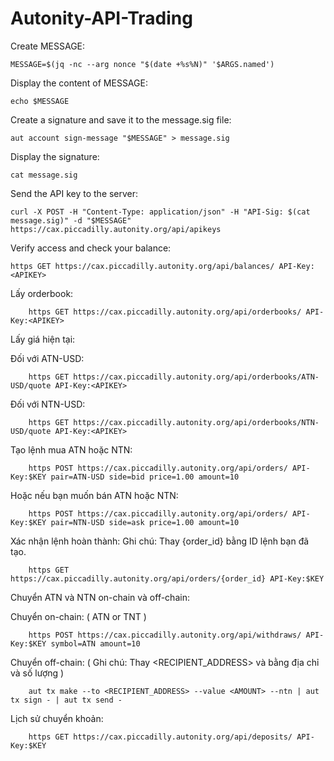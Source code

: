 # Autonity-API-Trading

Create MESSAGE:

    MESSAGE=$(jq -nc --arg nonce "$(date +%s%N)" '$ARGS.named')

Display the content of MESSAGE:

    echo $MESSAGE

Create a signature and save it to the message.sig file:

    aut account sign-message "$MESSAGE" > message.sig

Display the signature:

    cat message.sig

Send the API key to the server:

    curl -X POST -H "Content-Type: application/json" -H "API-Sig: $(cat message.sig)" -d "$MESSAGE" https://cax.piccadilly.autonity.org/api/apikeys

Verify access and check your balance:

    https GET https://cax.piccadilly.autonity.org/api/balances/ API-Key:<APIKEY>

Lấy orderbook:

        https GET https://cax.piccadilly.autonity.org/api/orderbooks/ API-Key:<APIKEY>

Lấy giá hiện tại:

Đối với ATN-USD:

        https GET https://cax.piccadilly.autonity.org/api/orderbooks/ATN-USD/quote API-Key:<APIKEY>


Đối với NTN-USD:

        https GET https://cax.piccadilly.autonity.org/api/orderbooks/NTN-USD/quote API-Key:<APIKEY>

Tạo lệnh mua ATN hoặc NTN:

        https POST https://cax.piccadilly.autonity.org/api/orders/ API-Key:$KEY pair=ATN-USD side=bid price=1.00 amount=10


Hoặc nếu bạn muốn bán ATN hoặc NTN:

        https POST https://cax.piccadilly.autonity.org/api/orders/ API-Key:$KEY pair=NTN-USD side=ask price=1.00 amount=10

Xác nhận lệnh hoàn thành: Ghi chú: Thay {order_id} bằng ID lệnh bạn đã tạo.

        https GET https://cax.piccadilly.autonity.org/api/orders/{order_id} API-Key:$KEY

Chuyển ATN và NTN on-chain và off-chain:

Chuyển on-chain:  ( ATN or TNT )

        https POST https://cax.piccadilly.autonity.org/api/withdraws/ API-Key:$KEY symbol=ATN amount=10

Chuyển off-chain:  ( Ghi chú: Thay <RECIPIENT_ADDRESS> và <AMOUNT> bằng địa chỉ và số lượng )

        aut tx make --to <RECIPIENT_ADDRESS> --value <AMOUNT> --ntn | aut tx sign - | aut tx send -

Lịch sử chuyển khoản:

        https GET https://cax.piccadilly.autonity.org/api/deposits/ API-Key:$KEY


                

        


    
    


    
